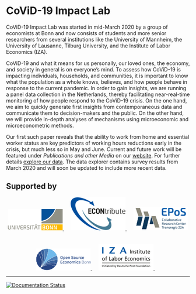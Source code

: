 # CoViD-19 Impact Lab

CoViD-19 Impact Lab was started in mid-March 2020 by a group of economists at Bonn and now consists of students and more senior researchers from several institutions like the University of Mannheim, the University of Lausanne, Tilburg University, and the Institute of Labor Economics (IZA).

CoViD-19 and what it means for us personally, our loved ones, the economy, and society in general is on everyone’s mind. To assess how CoViD-19 is impacting individuals, households, and communities, it is important to know what the population as a whole knows, believes, and how people behave in response to the current pandemic. In order to gain insights, we are running a panel data collection in the Netherlands, thereby facilitating near-real-time monitoring of how people respond to the CoViD-19 crisis. On the one hand, we aim to quickly generate first insights from contemporaneous data and communicate them to decision-makers and the public. On the other hand, we will provide in-depth analyses of mechanisms using microeconomic and microeconometric methods.

Our first such paper reveals that the ability to work from home and essential worker status are key predictors of working hours reductions early in the crisis, but much less so in May and June. Current and future work will be featured under *Publications and other Media* on our [website](https://covid-19-impact-lab.readthedocs.io). For further details [explore our data](https://covid-19-impact-lab.iza.org/en/app). The data explorer contains survey results from March 2020 and will soon be updated to include more recent data.

## Supported by

<p align="center">

  <a href="https://www.econ.uni-bonn.de">
     <img src="docs/source/_static/images/uni_bonn_logo.png" width="150"
     alt="Universität Bonn">
  </a>
  &emsp;

  <a href="https://selten.institute/econtribute">
     <img src="docs/source/_static/images/econtribute_logo.png" width="150" alt="ECONtribute">
  </a>
  &emsp;

  <a href="https://www.crctr224.de/en">
     <img src="docs/source/_static/images/crc_tr_224_logo.png" width="150"
     alt="Collaborative Research Center Transregio 224">
  </a>
  &emsp;

  <br>
  <br>

  <a href="https://github.com/OpenSourceEconomics">
     <img src="docs/source/_static/images/ose_logo.jpg" width="150"
     alt="Open Source Economics">
  </a>
  &emsp;

  <a href="https://www.iza.org">
     <img src="docs/source/_static/images/iza_logo.jpg" width="150" alt="IZA">
  </a>
  &emsp;


</p>

---
[![Documentation Status](https://readthedocs.org/projects/covid-19-impact-lab/badge/?version=latest)](https://covid-19-impact-lab.readthedocs.io/en/latest/?badge=latest)

